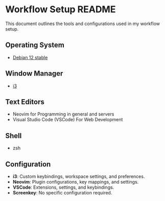 # Workflow Setup README

This document outlines the tools and configurations used in my workflow setup.

## Operating System

- [Debian 12 stable](https://www.debian.org/)

## Window Manager

- [i3](https://i3wm.org/)

## Text Editors

- Neovim for Programming in general and servers 
- Visual Studio Code (VSCode) For Web Development 

## Shell

- zsh

## Configuration

- **i3**: Custom keybindings, workspace settings, and preferences.
- **Neovim**: Plugin configurations, key mappings, and settings.
- **VSCode**: Extensions, settings, and keybindings.
- **Screenkey**: No specific configuration required.



